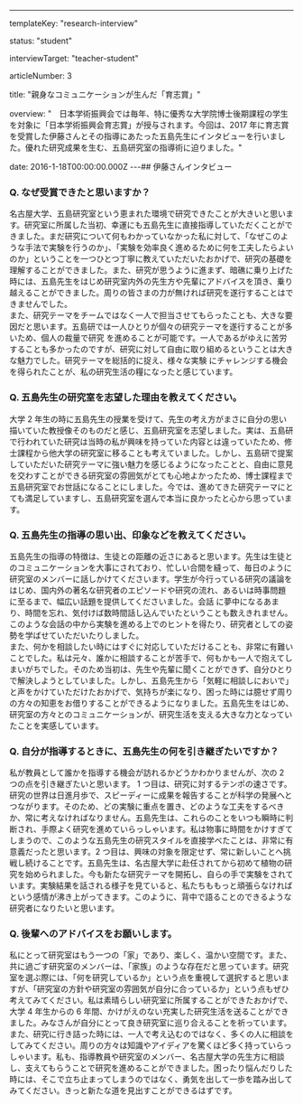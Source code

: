---

templateKey: "research-interview"

status: "student"

interviewTarget: "teacher-student"

articleNumber: 3

title: "親身なコミュニケーションが生んだ「育志賞」"

overview: "　日本学術振興会では毎年、特に優秀な大学院博士後期課程の学生を対象に「日本学術振興会育志賞」が授与されます。今回は、2017 年に育志賞を受賞した伊藤さんとその指導にあたった五島先生にインタビューを行いました。優れた研究成果を生む、五島研究室の指導術に迫りました。"

date: 2016-1-18T00:00:00.000Z
---## 伊藤さんインタビュー

### Q. なぜ受賞できたと思いますか？

名古屋大学、五島研究室という恵まれた環境で研究できたことが大きいと思います。研究室に所属した当初、幸運にも五島先生に直接指導していただくことができました。まだ研究について何もわかっていなかった私に対して、「なぜこのような手法で実験を行うのか」、「実験を効率良く進めるために何を工夫したらよいのか」ということを一つひとつ丁寧に教えていただいたおかげで、研究の基礎を理解することができました。また、研究が思うように進まず、暗礁に乗り上げた時には、五島先生をはじめ研究室内外の先生方や先輩にアドバイスを頂き、乗り越えることができました。周りの皆さまの力が無ければ研究を遂行することはできませんでした。  
また、研究テーマをチームではなく一人で担当させてもらったことも、大きな要因だと思います。五島研では一人ひとりが個々の研究テーマを遂行することが多いため、個人の裁量で研究 を進めることが可能です。一人であるがゆえに苦労することも多かったのですが、研究に対して自由に取り組めるということは大きな魅力でした。研究テーマを総括的に捉え、様々な実験 にチャレンジする機会を得られたことが、私の研究生活の糧になったと感じています。

### Q. 五島先生の研究室を志望した理由を教えてください。

大学 2 年生の時に五島先生の授業を受けて、先生の考え方がまさに自分の思い描いていた教授像そのものだと感じ、五島研究室を志望しました。実は、五島研で行われていた研究は当時の私が興味を持っていた内容とは違っていたため、修士課程から他大学の研究室に移ることも考えていました。しかし、五島研で提案していただいた研究テーマに強い魅力を感じるようになったことと、自由に意見を交わすことができる研究室の雰囲気がとても心地よかったため、博士課程まで五島研究室でお世話になることにしました。今では、進めてきた研究テーマにとても満足していますし、五島研究室を選んで本当に良かったと心から思っています。

### Q. 五島先生の指導の思い出、印象などを教えてください。

五島先生の指導の特徴は、生徒との距離の近さにあると思います。先生は生徒とのコミュニケーションを大事にされており、忙しい合間を縫って、毎日のように研究室のメンバーに話しかけてくださいます。学生が今行っている研究の議論をはじめ、国内外の著名な研究者のエピソードや研究の流れ、あるいは時事問題に至るまで、幅広い話題を提供してくださいました。会話 に夢中になるあまり、時間を忘れ、気付けば数時間話し込んでいたということも数えきれません。このような会話の中から実験を進める上でのヒントを得たり、研究者としての姿勢を学ばせていただいたりしました。  
また、何かを相談したい時にはすぐに対応していただけることも、非常に有難いことでした。私は元々、誰かに相談することが苦手で、何もかも一人で抱えてしまいがちでした。そのため当初は、先生や先輩に聞くことができず、自分ひとりで解決しようとしていました。しかし、五島先生から「気軽に相談しにおいで」と声をかけていただけたおかげで、気持ちが楽になり、困った時には臆せず周りの方々の知恵をお借りすることができるようになりました。五島先生をはじめ、研究室の方々とのコミュニケーションが、研究生活を支える大きな力となっていたことを実感しています。

### Q. 自分が指導するときに、五島先生の何を引き継ぎたいですか？

私が教員として誰かを指導する機会が訪れるかどうかわかりませんが、次の 2 つの点を引き継ぎたいと思います。
1 つ目は、研究に対するテンポの速さです。研究の世界は日進月歩で、スピーディーに成果を報告することが科学の発展へとつながります。そのため、どの実験に重点を置き、どのような工夫をするべきか、常に考えなければなりません。五島先生は、これらのことをいつも瞬時に判断され、手際よく研究を進めていらっしゃいます。私は物事に時間をかけすぎてしまうので、このような五島先生の研究スタイルを直接学べたことは、非常に有意義だったと思います。2 つ目は、興味の対象を限定せず、常に新しいことへ挑戦し続けることです。五島先生は、名古屋大学に赴任されてから初めて植物の研究を始められました。今も新たな研究テーマを開拓し、自らの手で実験をされています。実験結果を話される様子を見ていると、私たちももっと頑張らなければという感情が沸き上がってきます。このように、背中で語ることのできるような研究者になりたいと思います。

### Q. 後輩へのアドバイスをお願いします。

私にとって研究室はもう一つの「家」であり、楽しく、温かい空間です。また、共に過ごす研究室のメンバーは、「家族」のような存在だと思っています。研究室を選ぶ際には、「何を研究しているか」という点を重視して選択すると思いますが、「研究室の方針や研究室の雰囲気が自分に合っているか」という点もぜひ考えてみてください。私は素晴らしい研究室に所属することができたおかげで、大学 4 年生からの 6 年間、かけがえのない充実した研究生活を送ることができました。みなさんが自分にとって良き研究室に巡り合えることを祈っています。  
また、研究に行き詰った時には、一人で考え込むのではなく、多くの人に相談をしてみてください。周りの方々は知識やアイディアを驚くほど多く持っていらっしゃいます。私も、指導教員や研究室のメンバー、名古屋大学の先生方に相談し、支えてもらうことで研究を進めることができました。困ったり悩んだりした時には、そこで立ち止まってしまうのではなく、勇気を出して一歩を踏み出してみてください。きっと新たな道を見出すことができるはずです。
